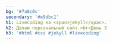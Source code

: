 ```yaml
---
bg: '#7a0c0c'
secondary: '#e9dbc1'
h1: Livecoding на <span>jekyll</span>.
h2: Делаю персональный сайт.<br>День 3
h3: '#html #css #jekyll #livecoding'
---
```


